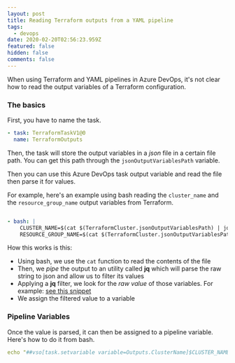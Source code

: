 ```yaml
---
layout: post
title: Reading Terraform outputs from a YAML pipeline
tags:
  - devops
date: 2020-02-20T02:56:23.959Z
featured: false
hidden: false
comments: false
---
```

When using Terraform and YAML pipelines in Azure DevOps, it's not clear how to read the output variables of a Terraform configuration.

<!--more-->

### The basics

First, you have to name the task.

``` yaml
- task: TerraformTaskV1@0
  name: TerraformOutputs
```

Then, the task will store the output variables in a _json_ file in a certain file path. You can get this path through the `jsonOutputVariablesPath` variable. 

Then you can use this Azure DevOps task output variable and read the file then parse it for values. 

For example, here's an example using bash reading the `cluster_name` and the `resource_group_name` output variables from Terraform.

``` yaml

- bash: |
    CLUSTER_NAME=$(cat $(TerraformCluster.jsonOutputVariablesPath) | jq '.cluster_name.value' -r)
    RESOURCE_GROUP_NAME=$(cat $(TerraformCluster.jsonOutputVariablesPath) | jq '.resource_group_name.value' -r)

```

How this works is this:
- Using bash, we use the `cat` function to read the contents of the file
- Then, we _pipe_ the output to an utility called **jq** which will parse the raw string to json and allow us to filter its values
- Applying a **jq** filter, we look for the _raw value_ of those variables. For example: [see this snippet](https://jqplay.org/s/5PXsqvY2UQ)
- We assign the filtered value to a variable

### Pipeline Variables

Once the value is parsed, it can then be assigned to a pipeline variable. 
Here's how to do it from bash.

``` yaml
echo "##vso[task.setvariable variable=Outputs.ClusterName]$CLUSTER_NAME"
```
